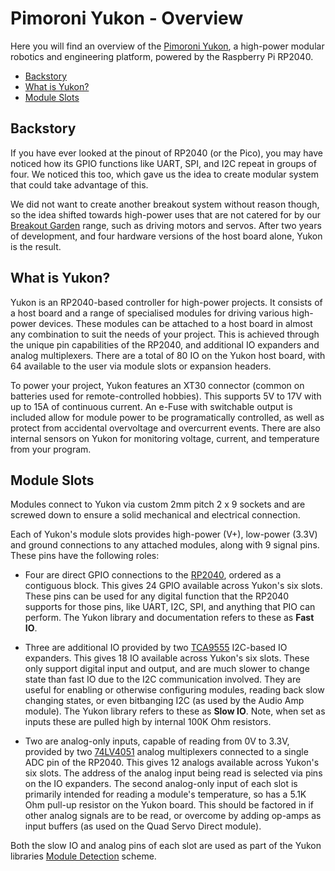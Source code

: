 # Pimoroni Yukon - Overview <!-- omit in toc -->

Here you will find an overview of the [Pimoroni Yukon](https://pimoroni.com/yukon), a high-power modular robotics and engineering platform, powered by the Raspberry Pi RP2040.

- [Backstory](#backstory)
- [What is Yukon?](#what-is-yukon)
- [Module Slots](#module-slots)


## Backstory

If you have ever looked at the pinout of RP2040 (or the Pico), you may have noticed how its GPIO functions like UART, SPI, and I2C repeat in groups of four. We noticed this too, which gave us the idea to create modular system that could take advantage of this.

We did not want to create another breakout system without reason though, so the idea shifted towards high-power uses that are not catered for by our [Breakout Garden](https://shop.pimoroni.com/collections/breakout-garden) range, such as driving motors and servos. After two years of development, and four hardware versions of the host board alone, Yukon is the result.


## What is Yukon?

Yukon is an RP2040-based controller for high-power projects. It consists of a host board and a range of specialised modules for driving various high-power devices. These modules can be attached to a host board in almost any combination to suit the needs of your project. This is achieved through the unique pin capabilities of the RP2040, and additional IO expanders and analog multiplexers. There are a total of 80 IO on the Yukon host board, with 64 available to the user via module slots or expansion headers.

To power your project, Yukon features an XT30 connector (common on batteries used for remote-controlled hobbies). This supports 5V to 17V with up to 15A of continuous current. An e-Fuse with switchable output is included allow for module power to be programatically controlled, as well as protect from accidental overvoltage and overcurrent events. There are also internal sensors on Yukon for monitoring voltage, current, and temperature from your program.


## Module Slots

Modules connect to Yukon via custom 2mm pitch 2 x 9 sockets and are screwed down to ensure a solid mechanical and electrical connection.

Each of Yukon's module slots provides high-power (V+), low-power (3.3V) and ground connections to any attached modules, along with 9 signal pins. These pins have the following roles:

* Four are direct GPIO connections to the [RP2040](https://datasheets.raspberrypi.com/rp2040/rp2040-datasheet.pdf), ordered as a contiguous block. This gives 24 GPIO available across Yukon's six slots. These pins can be used for any digital function that the RP2040 supports for those pins, like UART, I2C, SPI, and anything that PIO can perform. The Yukon library and documentation refers to these as **Fast IO**.

* Three are additional IO provided by two [TCA9555](https://www.ti.com/lit/ds/symlink/tca9555.pdf) I2C-based IO expanders. This gives 18 IO available across Yukon's six slots. These only support digital input and output, and are much slower to change state than fast IO due to the I2C communication involved. They are useful for enabling or otherwise configuring modules, reading back slow changing states, or even bitbanging I2C (as used by the Audio Amp module). The Yukon library refers to these as **Slow IO**. Note, when set as inputs these are pulled high by internal 100K Ohm resistors.

* Two are analog-only inputs, capable of reading from 0V to 3.3V, provided by two [74LV4051](https://assets.nexperia.com/documents/data-sheet/74LV4051.pdf) analog multiplexers connected to a single ADC pin of the RP2040. This gives 12 analogs available across Yukon's six slots. The address of the analog input being read is selected via pins on the IO expanders. The second analog-only input of each slot is primarily intended for reading a module's temperature, so has a 5.1K Ohm pull-up resistor on the Yukon board. This should be factored in if other analog signals are to be read, or overcome by adding op-amps as input buffers (as used on the Quad Servo Direct module).

Both the slow IO and analog pins of each slot are used as part of the Yukon libraries [Module Detection](/docs/module_detection.md) scheme.
